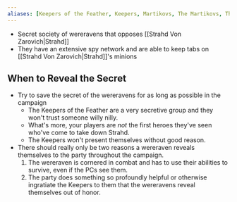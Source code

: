 ```yaml
---
aliases: [Keepers of the Feather, Keepers, Martikovs, The Martikovs, The Keepers, Krezkovs, The Krezkovs]
---
```


- Secret society of wereravens that opposes [[Strahd Von Zarovich|Strahd]]
- They have an extensive spy network and are able to keep tabs on [[Strahd Von Zarovich|Strahd]]'s minions

## When to Reveal the Secret
- Try to save the secret of the wereravens for as long as possible in the campaign
	- The Keepers of the Feather are a very secretive group and they won't trust someone willy nilly.
	- What's more, your players are _not_ the first heroes they've seen who've come to take down Strahd.
	- The Keepers won't present themselves without good reason.
- There should really only be two reasons a wereraven reveals themselves to the party throughout the campaign.
	1. The wereraven is cornered in combat and has to use their abilities to survive, even if the PCs see them.
	2. The party does something so profoundly helpful or otherwise ingratiate the Keepers to them that the wereravens reveal themselves out of honor.